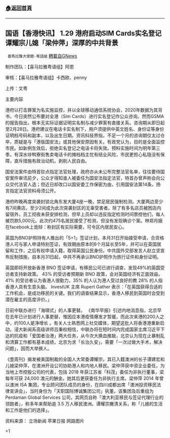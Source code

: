 ###  [:house:返回首頁](https://github.com/ourhimalayas/txt)
---

## 国语【香港快讯】 1.29 港府启动SIM Cards实名登记 谭耀宗儿媳「梁仲萍」深厚的中共背景
` 喜馬拉雅大使館-粵語組` [轉載自GNews](https://gnews.org/zh-hans/842174/)

制作团队：【喜马拉雅粤语组】阿恩

审核：【喜马拉雅粤语组】卡西欧、penny

上传：文粤



主要内容

港府以打击罪案为名实施监控，并以全球移动通信系统协会，2020年数据为其背书，今日突然公布要对全港（Sim Cards）进行实名登记作公众咨询。然而GSMA的报告指出，根本无实际证据证明实名制与减少罪案有直接关系。咨询期从即日起至2月28日。港府建议在电话卡实名制下，用户须提供中英文姓名、身份证等身份证明档号码和副本，以及出生日期。资讯科技界指，不足一个月的咨询期仅太过仓卒，质疑是与「港版国安法」或其他保安原因有关。有政党认为，目的是全面监控市民。如新例生效后，拒绝实名登记之电话卡将失效。预料实施时间为明年第三季。有深水埗鸭寮街售卖电话卡的摊档档主忧有结业风险，市民更担心私隐没有保障，直斥措施有政治动机，剥削人民自由。

国安法案件由特首钦点指定法官处理，政府亦从未公布完整法官名单，往往要待国安案件审讯前夕，公众才得知谁人被委任为国安法指定法官，特首办曾声称会向公众交代法官人选；但近日却改口以国安委工作保密为由，引用国安法第14条，扬言指定法官资料毋须公开。

港府昨晚再度突袭封锁北角东发大厦4座一晚，禁足居民强制检测。大厦两边至少有7间黄店，至少2间成为此次突袭封区的无辜受害者。除了有多名店员被困店内留宿外，员工彻夜未获安排检测，但早上员却以违反指定检测时间票控他们，每人被罚款5,000元。此次约475名居民接受了检测，但没有发现确诊个案。林郑月娥在facebook上诡辩：称封区有实际需要，可令区内居民安心。

英国为BNO护照持有人推出的「5+1」签证计划，本月31日开始接受申请，合资格港人可与家人申请特别签证，有效期由原本的6个月延长至5年，并可以在英国居留和工作，之后有权申请入籍，取得英国公民身份。中共国外交部发言人赵立坚宣布反制措施，自本月31日起，中共不再承认BNO护照作为旅行证件和身份证明。

英国即将开放新香港 BNO 签证申请，有移民公司已进行调查，发现49%的英国受访者支持新政策。 43% 的受访者预期新 BNO 政策，会对英国经济有正面效益。 41% 的受访者认为香港人很勤力，35% 的人认为港人受过良好的教 28% 的人指香港人具有生意头脑。 InvestUK 主席 Rupert Gather 表示：「在英国获得合适的工作机会，是成功移民的关键。我们的调查结果显示，香港人移民到英国时会受到潜在雇主的高度评价。」

日前中联办进行「海啸式」的人事更替。 《南华早报》引述内地消息指，北京早在去年已计划进行人事更替，惟因应本港疫情爆发才暂缓，而此次来港的200人之中，约100人是净增长 。有关人士熟悉网上社交媒体，期望这批人将香港港重新启动。浸大新闻系高级讲师吕秉权相信，中联办将在短时间内完成国家主席习近平下达的抗疫和「爱国者治港」两大任务，从今次大换血推敲，北京认为现在止暴制乱和清算工作都有基本成绩，北京为求「长治久安」，需要「一次过做大手术，解决问题」，因而大举换人。

《壹周刊》揭发被美国制裁的全国人大常委谭耀宗，其已入籍澳洲的长子谭建宏和儿媳梁仲萍，在澳洲开设公司协助港人和内地人移民。梁仲萍获中资企业委任，为当地上市控股公司的代表，包括 2018 年获江苏省「科茂」委任为非执行董事，梁每年可获 24,000 澳元的酬金。她其后更获委任为非执行主席。梁仲萍 2014 年曾以澳洲 ISA 集团，专业顾问团队成员的身份，在四川成都出席「澳洲投资移民法律宣讲会」，当时身份为「天职国际博诚集团公司」执董。该集团及后重组为 Perdaman Global Services 公司，其网页自称「澳大利亚移民与签证代理行业的领跑者」，称多年来帮助逾 3.5 万人移民澳洲。谭耀宗撇清关系，称「儿媳的生活和工作是他们的选择」。

资料来源： 立场新闻 苹果日报 网路图片

+1
